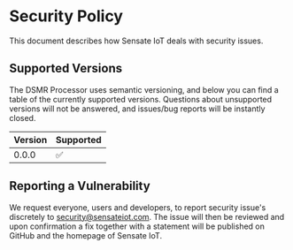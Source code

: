 # Security Policy

This document describes how Sensate IoT deals with security issues.

## Supported Versions

The DSMR Processor uses semantic versioning, and below you can find a table of
the currently supported versions. Questions about unsupported versions will not
be answered, and issues/bug reports will be instantly closed.

| Version   | Supported          |
| --------- | ------------------ |
| 0.0.0     | :white_check_mark: |

## Reporting a Vulnerability

We request everyone, users and developers, to report security issue's discretely to
security@sensateiot.com. The issue will then be reviewed and upon confirmation a
fix together with a statement will be published on GitHub and the homepage of Sensate IoT.

